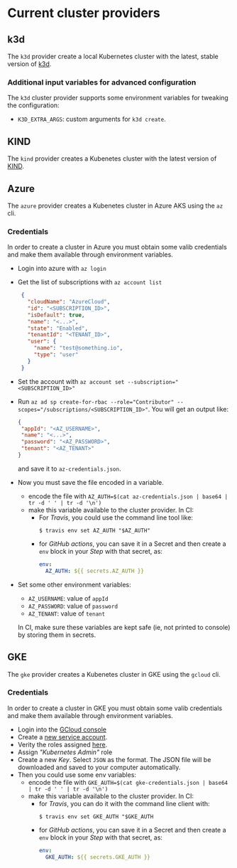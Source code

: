 # Current cluster providers

## k3d

The `k3d` provider create a local Kubernetes cluster with the
latest, stable version of [k3d](github.com/rancher/k3d).

### Additional input variables for advanced configuration

The `k3d` cluster provider supports some environment variables for tweaking
the configuration:

- `K3D_EXTRA_ARGS`: custom arguments for `k3d create`.

## KIND

The `kind` provider creates a Kubenetes cluster with the latest
version of [KIND](kind.sigs.k8s.io/).

## Azure

The `azure` provider creates a Kubenetes cluster in Azure AKS using the `az` cli.

### Credentials

In order to create a cluster in Azure you must obtain some valib credentials
and make them available through environment variables.

- Login into azure with `az login`
- Get the list of subscriptions with `az account list`
  ```json
   {
     "cloudName": "AzureCloud",
     "id": "<SUBSCRIPTION_ID>",
     "isDefault": true,
     "name": "<...>",
     "state": "Enabled",
     "tenantId": "<TENANT_ID>",
     "user": {
       "name": "test@something.io",
       "type": "user"
     }
   }
  ```
- Set the account with `az account set --subscription="<SUBSCRIPTION_ID>"`
- Run `az ad sp create-for-rbac --role="Contributor" --scopes="/subscriptions/<SUBSCRIPTION_ID>"`. You
  will get an output like:
  ```json
  {
   "appId": "<AZ_USERNAME>",
   "name": "<...>",
   "password": "<AZ_PASSWORD>",
   "tenant": "<AZ_TENANT>"
  }
  ```
  and save it to `az-credentials.json`.
- Now you must save the file encoded in a variable.
  - encode the file with `AZ_AUTH=$(cat az-credentials.json | base64 | tr -d ' ' | tr -d '\n')`
  - make this variable available to the cluster provider. In CI:
    - For _Travis_, you could use the command line tool like:
      ```console
      $ travis env set AZ_AUTH "$AZ_AUTH"
      ```
    - for _GitHub actions_, you can save it in a Secret and then create a
      `env` block in your _Step_ with that secret, as:
      ```yaml
      env:
        AZ_AUTH: ${{ secrets.AZ_AUTH }}
      ```
- Set some other environment variables:
  - `AZ_USERNAME`: value of `appId`
  - `AZ_PASSWORD`: value of `password`
  - `AZ_TENANT`: value of `tenant`

  In CI, make sure these variables are kept safe (ie, not printed to console)
  by storing them in secrets.


## GKE

The `gke` provider creates a Kubenetes cluster in GKE using the `gcloud` cli.

### Credentials

In order to create a cluster in GKE you must obtain some valib credentials
and make them available through environment variables.

- Login into the [GCloud console](https://console.cloud.google.com)
- Create a [new service account](https://console.cloud.google.com/iam-admin/serviceaccounts).
- Verity the roles assigned [here](https://console.cloud.google.com/iam-admin/iam).
- Assign _"Kubernetes Admin"_ role
- Create a new _Key_. Select `JSON` as the format. The JSON file will be downloaded
  and saved to your computer automatically.
- Then you could use some env variables:
  - encode the file with `GKE_AUTH=$(cat gke-credentials.json | base64 | tr -d ' ' | tr -d '\n')`
  - make this variable available to the cluster provider. In CI:
    - for _Travis_, you can do it with the command line client with:
      ```console
      $ travis env set GKE_AUTH "$GKE_AUTH
      ```
    - for _GitHub actions_, you can save it in a Secret and then create a
      `env` block in your _Step_ with that secret, as:
      ```yaml
      env:
        GKE_AUTH: ${{ secrets.GKE_AUTH }}
      ```
